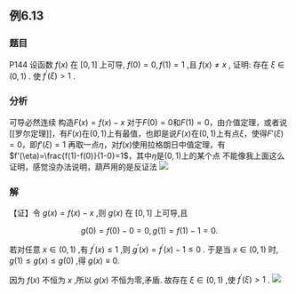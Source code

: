 ## 例6.13
### 题目
P144 设函数 $f( x)$ 在 $\lbrack {0,1}\rbrack$ 上可导, $f( 0) = 0, f( 1) = 1$ ,且 $f( x) \neq x$ , 证明: 存在 $\xi \in ( {0,1})$ . 使 ${f}^{\prime }( \xi ) > 1$ .
### 分析
可导必然连续
构造$F(x)=f(x)-x$
对于$F(0)=0$和$F(1)=0$，由介值定理，或者说[[罗尔定理]]，有$F(x)$在$(0,1)$上有最值，也即是说$F(x)$在$(0,1)$上有点$\xi$，使得$F'(\xi)=0$，即$f'(\xi)=1$
再取一点$\eta$，对$f(x)$使用拉格朗日中值定理，有$f'(\eta)=\frac{f(1)-f(0)}{1-0}=1$，其中$\eta$是$(0,1)$上的某个点
不能像我上面这么证明，感觉没办法说明，葫芦用的是反证法
![](https://img.hwenyi.tech/202410080114146.webp)
### 解
【证】令 $g( x) = f( x) - x$ ,则 $g( x)$ 在 $\lbrack {0,1}\rbrack$ 上可导,且

$$
g( 0) = f( 0) - 0 = 0, g( 1) = f( 1) - 1 = 0.
$$

若对任意 $x \in ( {0,1})$ ,有 ${f}^{\prime }( x) \leq 1$ ,则 ${g}^{\prime }( x) = {f}^{\prime }( x) - 1 \leq 0$ . 于是当 $x \in ( {0,1})$ 时, $g( 1) \leq g( x) \leq g( 0)$ ,得 $g( x) \equiv 0.$

因为 $f( x)$ 不恒为 $x$ ,所以 $g( x)$ 不恒为零,矛盾. 故存在 $\xi \in ( {0,1})$ ,使 ${f}^{\prime }( \xi ) > 1$ .
![](https://img.hwenyi.tech/202410080105486.webp)
